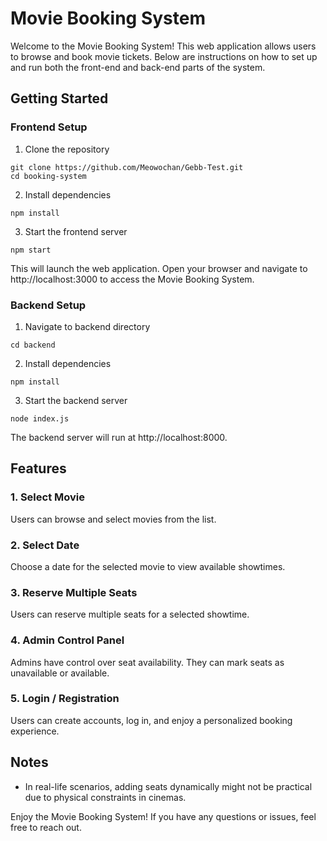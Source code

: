 # Movie Booking System
Welcome to the Movie Booking System! This web application allows users to browse and book movie tickets. Below are instructions on how to set up and run both the front-end and back-end parts of the system.
## Getting Started

### Frontend Setup
1. Clone the repository
```
git clone https://github.com/Meowochan/Gebb-Test.git
cd booking-system
```
2. Install dependencies
```
npm install
```
3. Start the frontend server
```
npm start
```
This will launch the web application. Open your browser and navigate to http://localhost:3000 to access the Movie Booking System.

### Backend Setup
1. Navigate to backend directory
```
cd backend
```
2. Install dependencies
```
npm install
```
3. Start the backend server
```
node index.js
```
The backend server will run at http://localhost:8000.

## Features
### 1. Select Movie
Users can browse and select movies from the list.
### 2. Select Date
Choose a date for the selected movie to view available showtimes.
### 3. Reserve Multiple Seats
Users can reserve multiple seats for a selected showtime.
### 4. Admin Control Panel
Admins have control over seat availability. They can mark seats as unavailable or available.
### 5. Login / Registration
Users can create accounts, log in, and enjoy a personalized booking experience.

## Notes
- In real-life scenarios, adding seats dynamically might not be practical due to physical constraints in cinemas.

Enjoy the Movie Booking System! If you have any questions or issues, feel free to reach out.
